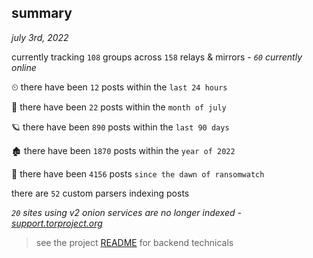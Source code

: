 
## summary
_july 3rd, 2022_

currently tracking `108` groups across `158` relays & mirrors - _`60` currently online_

⏲ there have been `12` posts within the `last 24 hours`

🦈 there have been `22` posts within the `month of july`

🪐 there have been `890` posts within the `last 90 days`

🏚 there have been `1870` posts within the `year of 2022`

🦕 there have been `4156` posts `since the dawn of ransomwatch`

there are `52` custom parsers indexing posts

_`20` sites using v2 onion services are no longer indexed - [support.torproject.org](https://support.torproject.org/onionservices/v2-deprecation/)_

> see the project [README](https://github.com/joshhighet/ransomwatch#ransomwatch--) for backend technicals
